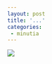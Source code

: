 ```yaml
---
layout: post
title: '...'
categories:
 - minutia
---
```


<img src="http://www-scf.usc.edu/~meyerhof/logo-1.gif">

